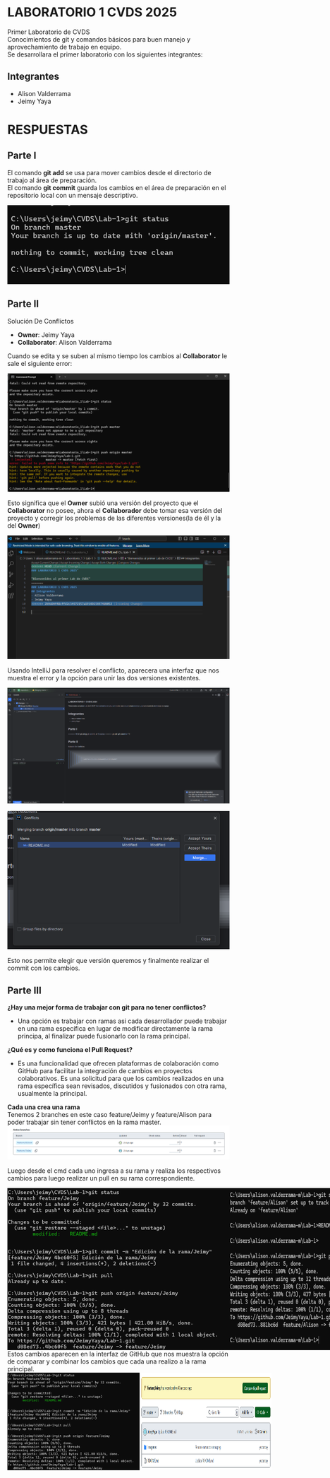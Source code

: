 # LABORATORIO 1 CVDS 2025
Primer Laboratorio de CVDS   
Conocimientos de git y comandos básicos para buen manejo y aprovechamiento de trabajo en equipo.   
Se desarrollara el primer laboratorio con los siguientes integrantes:
   
## Integrantes
- Alison Valderrama
- Jeimy Yaya
# RESPUESTAS
## Parte I
El comando **git add** se usa para mover cambios desde el directorio de trabajo al área de preparación.   
El comando **git commit** guarda los cambios en el área de preparación en el repositorio local con un mensaje descriptivo.

![Git](Imagenes/parte1.png) 
   
## Parte II
Solución De Conflictos  
- **Owner**: Jeimy Yaya    
- **Collaborator**: Alison Valderrama
   
Cuando se edita y se suben al mismo tiempo los cambios al **Collaborator** le sale el siguiente error:
   
![Imagen error](Imagenes/image(2).png)

Esto significa que el **Owner** subió una versión del proyecto que el **Collaborator** no posee, ahora el **Collaborador** debe tomar esa versión del proyecto y corregir los problemas de las diferentes versiones(la de él y la del **Owner**)

![Corrección del error](Imagenes/image(3).png)

Usando IntelliJ para resolver el conflicto, aparecera una interfaz que nos muestra el error y la opción para unir las dos versiones existentes.

![Imagen IntelliJ](Imagenes/image(7).png)

![Imagen IntelliJ Merge](Imagenes/image(8).png)

Esto nos permite elegir que versión queremos y finalmente realizar el commit con los cambios.

## Parte III
**¿Hay una mejor forma de trabajar con git para no tener conflictos?**
   
- Una opción es trabajar con ramas asi cada desarrollador puede trabajar en una rama específica en lugar de modificar directamente la rama principa, al finalizar puede fusionarlo con la rama principal.
     
**¿Qué es y como funciona el Pull Request?**   
   
- Es una funcionalidad que ofrecen plataformas de colaboración como GitHub para facilitar la integración de cambios en proyectos colaborativos. Es una solicitud para que los cambios realizados en una rama específica sean revisados, discutidos y fusionados con otra rama, usualmente la principal.   
   
**Cada una crea una rama**   
Tenemos 2 branches en este caso feature/Jeimy y feature/Alison para poder trabajar sin tener conflictos en la rama master.   
![Ramas](Imagenes/ramas.png)
   
Luego desde el cmd cada uno ingresa a su rama y realiza los respectivos cambios para luego realizar un pull en su rama correspondiente.  
<div style="display: flex; justify-content: space-around;">
  <img src="Imagenes/ramaJeimy.png" alt="Alt Text 1" width="500">
  <img src="Imagenes/ramaAlison.png" alt="Alt Text 2" width="500">
</div>
Estos cambios aparecen en la interfaz de GitHub que nos muestra la opción de comparar y combinar los cambios que cada una realizo a la rama principal.   
<div style="display: flex; justify-content: space-around;">
  <img src="Imagenes/ramaJeimy.png" alt="Alt Text 1" width="300">
  <img src="Imagenes/pullReqJeimy.png" alt="Alt Text 2" width="300">
</div>








